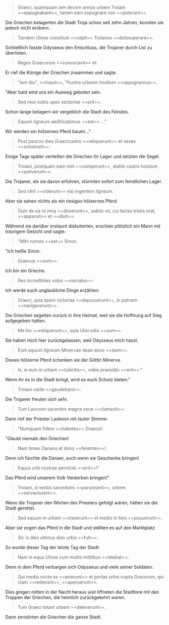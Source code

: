 > Graeci, quamquam iam decem annos urbem Troiam ==oppugnabant==, tamen eam expugnare non ==poterant==.

Die Griechen belagerten die Stadt Troja schon seit zehn Jahren, konnten sie jedoch nicht erobern.  

> Tandem Ulixes consilium ==cepit== Troianos ==dolosuperare==.

 Schließlich fasste Odysseus den Entschluss, die Trojaner durch List zu überlisten.

> Reges Graecorum ==convocavit== et:

Er rief die Könige der Griechen zusammen und sagte:

> "Iam diu", ==inquit==, "frustra urbeem hostium ==oppugnamus==.

"Aber bald wird uns ein Ausweg geboten sein.

> Sed mox nobis spex vectoriae ==erit==.

Schon lange belagern wir vergeblich die Stadt des Feindes.

> Equum ligneum aedificabimus ==est== ..."

  Wir werden ein hölzernes Pferd bauen..."

> Post paucos dies Graecicastro ==reliquerunt== et naves ==solverunt==.

Einige Tage später verließen die Griechen ihr Lager und setzten die Segel.

> Troiani, postquam eam rem ==comperunt==, statim castro hostium ==petiverunt==.

Die Trojaner, als sie davon erfuhren, stürmten sofort zum feindlichen Lager.

> Sed nihil ==viderunt== nisi ingentem ligneum.

Aber sie sahen nichts als ein riesiges hölzernes Pferd.

> Dum de ea re mira ==disserunt==, subito vir, cui facies tristis erat, ==apparuit== et ==dixit==:

Während sie darüber erstaunt diskutierten, erschien plötzlich ein Mann mit traurigem Gesicht und sagte:

> "Mihi nomes ==est== Sinon.

"Ich heiße Sinon.

> Graecus ==sum==.

Ich bin ein Grieche.

> Res incredibiles vobis ==narrabo==:

Ich werde euch unglaubliche Dinge erzählen:

> Graeci, quia spem victoriae ==deposuerunt==, in patriam ==navigaverunt==.

Die Griechen segelten zurück in ihre Heimat, weil sie die Hoffnung auf Sieg aufgegeben hatten.

> Me hic ==reliquerunt==, quia Ulixi odio ==sum==.

Sie haben mich hier zurückgelassen, weil Odysseus mich hasst.

> Eum equum ligneum Minervae deae dono ==dant==.

Dieses hölzerne Pferd schenken sie der Göttin Minerva.

> Is, si eum in urbem ==tuleritis==, vobis praesidio ==erit==."

Wenn ihr es in die Stadt bringt, wird es euch Schutz bieten."

> Troiani valde ==gaudebant==.

Die Trojaner freuten sich sehr.

> Tum Laocoon sacerdos magna voce ==clamavit==:

Dann rief der Priester Laokoon mit lauter Stimme:

> "Numquam fidem ==habetes== Graecis!

"Glaubt niemals den Griechen!

> Nam timeo Danaos et dono ==ferentes==!

Denn ich fürchte die Danaer, auch wenn sie Geschenke bringen!

> Equus urbi nostrae perniciei ==erit==!"

Das Pferd wird unserem Volk Verderben bringen!"

> Troiani, si verbis sacerdotis ==paruissent==, urbem ==servavissent==.

Wenn die Trojaner den Worten des Priesters gefolgt wären, hätten sie die Stadt gerettet.

> Sed equum in urbem ==traxerunt== et medio in foro ==posuerunt==.

Aber sie zogen das Pferd in die Stadt und stellten es auf den Marktplatz.

> Sic is dies ultimus dies urbis ==fuit==:

So wurde dieser Tag der letzte Tag der Stadt:

> Nam in equo Ulixes cum multis militibus ==latebat==.

Denn in dem Pferd verbargen sich Odysseus und viele seiner Soldaten.

> Qui media nocte ex ==exierunt== et portas urbis copiis Gracorum, qui clam ==redierant==, ==aperuerunt==.

Dies gingen mitten in der Nacht heraus und öffneten die Stadttore mit den Truppen der Griechen, die heimlich zurückgekehrt waren.

> Tum Graeci totam urbem ==deleverunt==.

Dann zerstörten die Griechen die ganze Stadt.